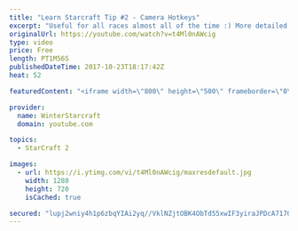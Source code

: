 ```yaml
---
title: "Learn Starcraft Tip #2 - Camera Hotkeys"
excerpt: "Useful for all races almost all of the time :) More detailed guides/tutorials under the learn to play starcraft playlist."
originalUrl: https://youtube.com/watch?v=t4Ml0nAWcig
type: video
price: Free
length: PT1M56S
publishedDateTime: 2017-10-23T18:17:42Z
heat: 52

featuredContent: "<iframe width=\"800\" height=\"500\" frameborder=\"0\" src=\"https://www.youtube.com/embed/t4Ml0nAWcig\" allow=\"accelerometer; autoplay; encrypted-media; gyroscope; picture-in-picture\" allowfullscreen></iframe>"

provider:
  name: WinterStarcraft
  domain: youtube.com

topics:
  - StarCraft 2

images:
  - url: https://i.ytimg.com/vi/t4Ml0nAWcig/maxresdefault.jpg
    width: 1280
    height: 720
    isCached: true

secured: "lupj2wniy4h1p6zbqYIAi2yq//VklNZjtOBK4ObTd55xwIF3yiraJPDcA717QCf2S9+uYt4Ql7d29EaEKRwGPH03DScFwJXlPP8IPrh4C7osir3JP7aJYoeUKLrLxoeRS5Ut9o1y5tffKWYnuQ5toMn9eWzOXsO+JclvdNvRbJ3yhRheolq/UKGVAHuIqgSiOvrJpeIYNuViZSw6fUDNP/N1JteCTtGMj8FPJkrCZysc0SLmaAxR6NpMJi4lvg0Sf2zqphkjqoaZrevuo03nU2ThRwocRNaz+1E+rcDimtXGtK+dLuWqE2gwlIoEhkpYXcZzzF9Z5x+yxkM6ksSpY15u5/dWLP+4uVFVE9l64HjVmPzKUr19RqSpTJF9dQpPiWYxULSFZBl36eiYhEPUig0JyTOb7tiB54aDro2B5Fo=;6r0mc4cGy13MixW8jh89Pw=="
---
```


